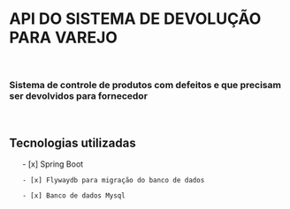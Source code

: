 <h1>API DO SISTEMA DE DEVOLUÇÃO PARA VAREJO</h1>
</br>
<h3>Sistema de controle de produtos com defeitos e que precisam ser devolvidos para fornecedor</h2>
</br>
<h2> Tecnologias utilizadas</h2>

<ul>
	- [x] Spring Boot
	
	- [x] Flywaydb para migração do banco de dados
	
	- [x] Banco de dados Mysql
</ul>